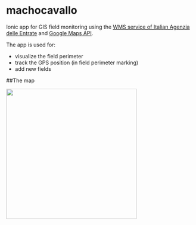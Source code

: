 # machocavallo
Ionic app for GIS field monitoring using the <a href="http://www.agenziaentrate.gov.it/wps/content/nsilib/nsi/schede/fabbricatiterreni/consultazione+cartografia+catastale/servizio+consultazione+cartografia/indice+servizio+consultazione+cartografia">WMS service of Italian Agenzia delle Entrate</a> and <a href="https://developers.google.com/maps/documentation/javascript/">Google Maps API</a>.

The app is used for:
- visualize the field perimeter
- track the GPS position (in field perimeter marking)
- add new fields

##The map
<p style="align:center;">
<img src="screenshot/machocavallo.PNG" width="350"/>
</p>
